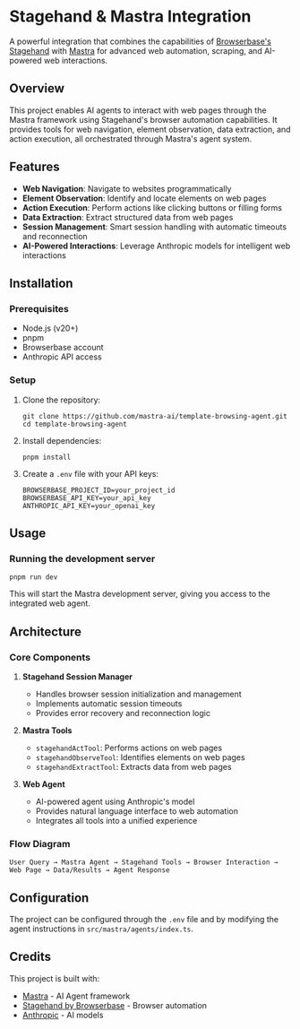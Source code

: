 # Stagehand & Mastra Integration

A powerful integration that combines the capabilities of [Browserbase's Stagehand](https://stagehand.dev) with [Mastra](https://mastra.ai/) for advanced web automation, scraping, and AI-powered web interactions.

## Overview

This project enables AI agents to interact with web pages through the Mastra framework using Stagehand's browser automation capabilities. It provides tools for web navigation, element observation, data extraction, and action execution, all orchestrated through Mastra's agent system.

## Features

- **Web Navigation**: Navigate to websites programmatically
- **Element Observation**: Identify and locate elements on web pages
- **Action Execution**: Perform actions like clicking buttons or filling forms
- **Data Extraction**: Extract structured data from web pages
- **Session Management**: Smart session handling with automatic timeouts and reconnection
- **AI-Powered Interactions**: Leverage Anthropic models for intelligent web interactions

## Installation

### Prerequisites

- Node.js (v20+)
- pnpm
- Browserbase account
- Anthropic API access

### Setup

1. Clone the repository:

   ```
   git clone https://github.com/mastra-ai/template-browsing-agent.git
   cd template-browsing-agent
   ```

2. Install dependencies:

   ```
   pnpm install
   ```

3. Create a `.env` file with your API keys:
   ```
   BROWSERBASE_PROJECT_ID=your_project_id
   BROWSERBASE_API_KEY=your_api_key
   ANTHROPIC_API_KEY=your_openai_key
   ```

## Usage

### Running the development server

```
pnpm run dev
```

This will start the Mastra development server, giving you access to the integrated web agent.

## Architecture

### Core Components

1. **Stagehand Session Manager**
   - Handles browser session initialization and management
   - Implements automatic session timeouts
   - Provides error recovery and reconnection logic

2. **Mastra Tools**
   - `stagehandActTool`: Performs actions on web pages
   - `stagehandObserveTool`: Identifies elements on web pages
   - `stagehandExtractTool`: Extracts data from web pages

3. **Web Agent**
   - AI-powered agent using Anthropic's model
   - Provides natural language interface to web automation
   - Integrates all tools into a unified experience

### Flow Diagram

```
User Query → Mastra Agent → Stagehand Tools → Browser Interaction → Web Page → Data/Results → Agent Response
```

## Configuration

The project can be configured through the `.env` file and by modifying the agent instructions in `src/mastra/agents/index.ts`.

## Credits

This project is built with:

- [Mastra](https://mastra.ai) - AI Agent framework
- [Stagehand by Browserbase](https:/stagehand.dev) - Browser automation
- [Anthropic](https://openai.com/) - AI models
